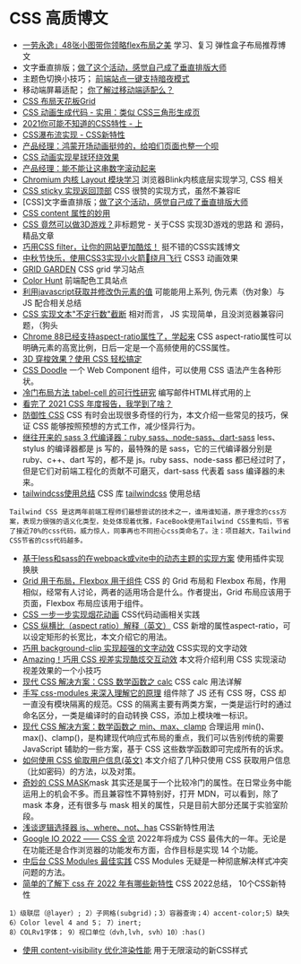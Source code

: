 # CSS 高质博文

* [一劳永逸」48张小图带你领略flex布局之美](https://juejin.cn/post/6866914148387651592) 学习、复习 弹性盒子布局推荐博文
* 文字垂直排版；[做了这个活动，感觉自己成了垂直排版大师](https://mp.weixin.qq.com/s/d2YZ2K02LYYRVld_VTCV-Q)
* 主题色切换小技巧； [前端站点一键支持暗夜模式](https://mp.weixin.qq.com/s/pupBwNqKEI0WesFrDyPhEw)
* 移动端屏幕适配； [你了解过移动端适配么？](https://www.jianshu.com/p/2869d0306752/)
* [CSS 布局天花板Grid](https://mp.weixin.qq.com/s/F8xUZZSal07HCc1yH3CDhg)
* [CSS 动画生成代码 - 实用：类似 CSS三角形生成页](https://animista.net/)
* [2021你可能不知道的CSS特性 - 上](https://juejin.cn/post/6971617175886888997/)
* [CSS瀑布流实现 - CSS新特性](https://developer.mozilla.org/en-US/docs/Web/CSS/CSS_Grid_Layout/Masonry_Layout)
* [产品经理：鸿蒙开场动画挺帅的，给咱们页面也整一个呗](https://juejin.cn/post/6979042510400126983)
* [CSS 动画实现星球环绕效果](https://juejin.cn/post/6987043290444988424)
* [产品经理：能不能让这串数字滚动起来](https://juejin.cn/post/6986453616517185567)
* [Chromium 内核 Layout 模块学习](https://mp.weixin.qq.com/s/UYzAWkCuIPh1Z5yoqGo9nA) 浏览器Blink内核底层实现学习, CSS 相关
* [CSS sticky 实现返回顶部](https://juejin.cn/post/6992018973856383013) CSS 很赞的实现方式，虽然不兼容IE
* [CSS]文字垂直排版；[做了这个活动，感觉自己成了垂直排版大师](https://mp.weixin.qq.com/s/d2YZ2K02LYYRVld_VTCV-Q)
* [CSS content 属性的妙用](https://echeverra.cn/2021/08/06/css-content/)
* [CSS 竟然可以做3D游戏？](https://mp.weixin.qq.com/s/pxirFVtRXX2JaUYuYjspaw)非标题党 - 关于CSS 实现3D游戏的思路 和 源码， 精品文章
* [巧用CSS filter，让你的网站更加酷炫！](https://juejin.cn/post/7002829486806794276) 挺不错的CSS实践博文
* [中秋节快乐，使用CSS3实现小火箭🚀绕月飞行](https://juejin.cn/post/7006721748368359460?share_token=c34d35cd-3a57-49b7-bc91-443e35bc11f6) CSS3 动画效果
* [GRID GARDEN](https://cssgridgarden.com/#zh-cn) CSS grid 学习站点
* [Color Hunt](https://colorhunt.co/) 前端配色工具站点
* [利用javascript获取并修改伪元素的值](https://segmentfault.com/a/1190000003711146) 可能能用上系列, 伪元素（伪对象）与 JS 配合相关总结
* [CSS 实现文本"不定行数"截断](https://juejin.cn/post/7022876094608982030) 相对而言， JS 实现简单，且没浏览器兼容问题，（狗头
* [Chrome 88已经支持aspect-ratio属性了，学起来](https://www.zhangxinxu.com/wordpress/2021/02/css-aspect-ratio/) CSS aspect-ratio属性可以明确元素的高宽比例，日后一定是一个高频使用的CSS属性。
* [3D 穿梭效果？使用 CSS 轻松搞定](https://juejin.cn/post/7028757824695959588)
* [CSS Doodle](https://yuanchuan.dev/polygon-shapes) 一个 Web Component 组件，可以使用 CSS 语法产生各种形状。
* [冷门布局方法 tabel-cell 的可行性研究](https://mp.weixin.qq.com/s/a3HFIv74PH6LWgHnVRsfKg)  编写邮件HTML样式用的上
* [看完了 2021 CSS 年度报告，我学到了啥？](https://mp.weixin.qq.com/s/BbH6IleqLly82Mqx_0W1IQ)
* [防御性 CSS](https://ishadeed.com/article/defensive-css/) CSS 有时会出现很多奇怪的行为，本文介绍一些常见的技巧，保证 CSS 能够按照预想的方式工作，减少怪异行为。
* [继往开来的 sass 3 代编译器：ruby sass、node-sass、dart-sass](https://mp.weixin.qq.com/s/tP_hXQ5Dc1wPKitTZ095kw) less、stylus 的编译器都是 js 写的，最特殊的是 sass，它的三代编译器分别是 ruby、c++、dart 写的，都不是 js。ruby sass、node-sass 都已经过时了，但是它们对前端工程化的贡献不可磨灭，dart-sass 代表着 sass 编译器的未来。
* [tailwindcss使用总结](https://www.jianshu.com/p/e3a5f3404054) CSS 库 [tailwindcss](https://tailwindcss.com/) 使用总结
```
Tailwind CSS 是这两年前端工程师们最想尝试的技术之一，谁用谁知道，原子理念的css方案，表现力很强的语义化类型，处处体现着优雅，FaceBook使用Tailwind CSS重构后，节省了接近70%的css代码，威力惊人，同事再也不同担心css类命名了。注：项目越大，Tailwind CSS节省的css代码越多。
```
* [基于less和sass的在webpack或vite中的动态主题的实现方案](https://juejin.cn/post/6966173655470440456) 使用插件实现换肤
* [Grid 用于布局，Flexbox 用于组件](https://ishadeed.com/article/grid-layout-flexbox-components/) CSS 的 Grid 布局和 Flexbox 布局，作用相似，经常有人讨论，两者的适用场合是什么。作者提出，Grid 布局应该用于页面，Flexbox 布局应该用于组件。
* [CSS 一步一步实现烟花动画](https://mp.weixin.qq.com/s/xatT3MVWyT6BVS8up3EVaA) CSS代码动画相关实践
* [CSS 纵横比（aspect ratio）解释（英文）](https://css-irl.info/aspect-ratio-is-great/) CSS 新增的属性aspect-ratio，可以设定矩形的长宽比，本文介绍它的用法。
* [巧用 background-clip 实现超强的文字动效](https://mp.weixin.qq.com/s/nf1PjrsKXCiGiRQsTTqqvA) CSS实现的文字动效
* [Amazing！巧用 CSS 视差实现酷炫交互动效](https://mp.weixin.qq.com/s/5bNWeGewu67qQ2ICM7O0Sw) 本文将介绍利用 CSS 实现滚动视差效果的一个小技巧
* [现代 CSS 解决方案：CSS 数学函数之 calc](https://mp.weixin.qq.com/s?__biz=Mzg2MDU4MzU3Nw==&mid=2247491089&idx=1&sn=84aecbf783859c930bf57660b46d06ef&chksm=ce257de7f952f4f17b49c890910d995362a1a7247fdf20bd427d868a15cef08e1c3d9e68eba1&token=363949812&lang=zh_CN#rd) CSS calc 用法详解
* [手写 css-modules 来深入理解它的原理](https://mp.weixin.qq.com/s/CX-LC014iZ4vpTko59Sf7A) 组件除了 JS 还有 CSS 呀，CSS 却一直没有模块隔离的规范。CSS 的隔离主要有两类方案，一类是运行时的通过命名区分，一类是编译时的自动转换 CSS，添加上模块唯一标识。
* [现代 CSS 解决方案：数学函数之 min、max、clamp](https://mp.weixin.qq.com/s/a6CxCvmhQz4Os4j_60gnOg) 合理运用 min()、max()、clamp()，是构建现代响应式布局的重点，我们可以告别传统的需要 JavaScript 辅助的一些方案，基于 CSS 这些数学函数即可完成所有的诉求。
* [如何使用 CSS 偷取用户信息(英文)](https://scotthelme.co.uk/can-you-get-pwned-with-css/) 本文介绍了几种只使用 CSS 获取用户信息（比如密码）的方法，以及对策。
* [奇妙的 CSS MASK](https://mp.weixin.qq.com/s?__biz=Mzg2MDU4MzU3Nw==&mid=2247491371&idx=1&sn=f0c87cdbce78fedcef2d616c1da0b340&chksm=ce257cddf952f5cbfe4f735f7f6c801357c8a8a2772167f6ccce910db6fc5494189414e08817&token=1008676742&lang=zh_CN#rd)mask 其实还是属于一个比较冷门的属性。在日常业务中能运用上的机会不多。而且兼容性不算特别好，打开 MDN，可以看到，除了 mask 本身，还有很多与 mask 相关的属性，只是目前大部分还属于实验室阶段。
* [浅谈逻辑选择器 is、where、not、has](https://mp.weixin.qq.com/s/QBEYNDJz54qcAo1IVZ45pg) CSS新特性用法
* [Google IO 2022 —— CSS 全览](https://mp.weixin.qq.com/s/Y2L2F1vmRXfacE1KwM00hQ) 2022年将成为 CSS 最伟大的一年。无论是在功能还是合作浏览器的功能发布方面，合作目标是实现 14 个功能。
* [中后台 CSS Modules 最佳实践](https://mp.weixin.qq.com/s/qUiiUkKOyW-QnBz1WEOTwQ) CSS Modules 无疑是一种彻底解决样式冲突问题的方法。
* [简单的了解下 css 在 2022 年有哪些新特性](https://mp.weixin.qq.com/s/BKXwuhhYRNBbLFoABUvMsw) CSS 2022总结， 10个CSS新特性
```
1）级联层（@layer）; 2）子网格(subgrid)；3）容器查询；4）accent-color;5）缺失 6）Color level 4 and 5； 7）inert;
8）COLRv1字体； 9）视口单位（dvh,lvh, svh）10）:has()
```
* [使用 content-visibility 优化渲染性能](https://mp.weixin.qq.com/s/o9lpl7CTwcbjM0q3QMRLTg) 用于无限滚动的新CSS样式



